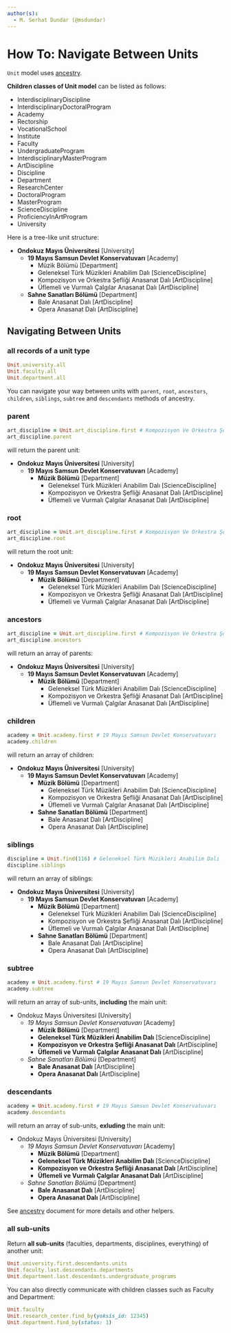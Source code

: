 ```yaml
---
author(s):
  - M. Serhat Dundar (@msdundar)
---
```


How To: Navigate Between Units
==============================

`Unit` model uses [ancestry](https://github.com/stefankroes/ancestry).

**Children classes of Unit model** can be listed as follows:

- InterdisciplinaryDiscipline
- InterdisciplinaryDoctoralProgram
- Academy
- Rectorship
- VocationalSchool
- Institute
- Faculty
- UndergraduateProgram
- InterdisciplinaryMasterProgram
- ArtDiscipline
- Discipline
- Department
- ResearchCenter
- DoctoralProgram
- MasterProgram
- ScienceDiscipline
- ProficiencyInArtProgram
- University

Here is a tree-like unit structure:

- **Ondokuz Mayıs Üniversitesi** [University]
  + **19 Mayıs Samsun Devlet Konservatuvarı** [Academy]
    - Müzik Bölümü [Department]
    - Geleneksel Türk Müzikleri Anabilim Dalı [ScienceDiscipline]
    - Kompozisyon ve Orkestra Şefliği Anasanat Dalı [ArtDiscipline]
    - Üflemeli ve Vurmalı Çalgılar Anasanat Dalı [ArtDiscipline]
  + **Sahne Sanatları Bölümü** [Department]
    - Bale Anasanat Dalı [ArtDiscipline]
    - Opera Anasanat Dalı [ArtDiscipline]

Navigating Between Units
------------------------

### all records of a unit type

```ruby
Unit.university.all
Unit.faculty.all
Unit.department.all
```

You can navigate your way between units with `parent`, `root`, `ancestors`, `children`, `siblings`, `subtree` and
`descendants` methods of ancestry.

### parent

```ruby
art_discipline = Unit.art_discipline.first # Kompozisyon Ve Orkestra Şefliği Anasanat Dalı
art_discipline.parent
```

will return the parent unit:

- **Ondokuz Mayıs Üniversitesi** [University]
  + **19 Mayıs Samsun Devlet Konservatuvarı** [Academy]
    - **Müzik Bölümü** [Department]
      + Geleneksel Türk Müzikleri Anabilim Dalı [ScienceDiscipline]
      + Kompozisyon ve Orkestra Şefliği Anasanat Dalı [ArtDiscipline]
      + Üflemeli ve Vurmalı Çalgılar Anasanat Dalı [ArtDiscipline]

### root

```ruby
art_discipline = Unit.art_discipline.first # Kompozisyon Ve Orkestra Şefliği Anasanat Dalı
art_discipline.root
```

will return the root unit:

- **Ondokuz Mayıs Üniversitesi** [University]
  + **19 Mayıs Samsun Devlet Konservatuvarı** [Academy]
    - **Müzik Bölümü** [Department]
      + Geleneksel Türk Müzikleri Anabilim Dalı [ScienceDiscipline]
      + Kompozisyon ve Orkestra Şefliği Anasanat Dalı [ArtDiscipline]
      + Üflemeli ve Vurmalı Çalgılar Anasanat Dalı [ArtDiscipline]

### ancestors

```ruby
art_discipline = Unit.art_discipline.first # Kompozisyon Ve Orkestra Şefliği Anasanat Dalı
art_discipline.ancestors
```

will return an array of parents:

- **Ondokuz Mayıs Üniversitesi** [University]
  + **19 Mayıs Samsun Devlet Konservatuvarı** [Academy]
    - **Müzik Bölümü** [Department]
      + Geleneksel Türk Müzikleri Anabilim Dalı [ScienceDiscipline]
      + Kompozisyon ve Orkestra Şefliği Anasanat Dalı [ArtDiscipline]
      + Üflemeli ve Vurmalı Çalgılar Anasanat Dalı [ArtDiscipline]

### children

```ruby
academy = Unit.academy.first # 19 Mayıs Samsun Devlet Konservatuvarı
academy.children
```

will return an array of children:

- **Ondokuz Mayıs Üniversitesi** [University]
  + **19 Mayıs Samsun Devlet Konservatuvarı** [Academy]
    - **Müzik Bölümü** [Department]
      + Geleneksel Türk Müzikleri Anabilim Dalı [ScienceDiscipline]
      + Kompozisyon ve Orkestra Şefliği Anasanat Dalı [ArtDiscipline]
      + Üflemeli ve Vurmalı Çalgılar Anasanat Dalı [ArtDiscipline]
    - **Sahne Sanatları Bölümü** [Department]
      + Bale Anasanat Dalı [ArtDiscipline]
      + Opera Anasanat Dalı [ArtDiscipline]

### siblings

```ruby
discipline = Unit.find(116) # Geleneksel Türk Müzikleri Anabilim Dalı
discipline.siblings
```

will return an array of siblings:

- **Ondokuz Mayıs Üniversitesi** [University]
  + **19 Mayıs Samsun Devlet Konservatuvarı** [Academy]
    - **Müzik Bölümü** [Department]
      + Geleneksel Türk Müzikleri Anabilim Dalı [ScienceDiscipline]
      + Kompozisyon ve Orkestra Şefliği Anasanat Dalı [ArtDiscipline]
      + Üflemeli ve Vurmalı Çalgılar Anasanat Dalı [ArtDiscipline]
    - **Sahne Sanatları Bölümü** [Department]
      + Bale Anasanat Dalı [ArtDiscipline]
      + Opera Anasanat Dalı [ArtDiscipline]

### subtree

```ruby
academy = Unit.academy.first # 19 Mayıs Samsun Devlet Konservatuvarı
academy.subtree
```

will return an array of sub-units, **including** the main unit:

- Ondokuz Mayıs Üniversitesi [University]
  + *19 Mayıs Samsun Devlet Konservatuvarı* [Academy]
    - **Müzik Bölümü** [Department]
    - **Geleneksel Türk Müzikleri Anabilim Dalı** [ScienceDiscipline]
    - **Kompozisyon ve Orkestra Şefliği Anasanat Dalı** [ArtDiscipline]
    - **Üflemeli ve Vurmalı Çalgılar Anasanat Dalı** [ArtDiscipline]
  + *Sahne Sanatları Bölümü* [Department]
    - **Bale Anasanat Dalı** [ArtDiscipline]
    - **Opera Anasanat Dalı** [ArtDiscipline]

### descendants

```ruby
academy = Unit.academy.first # 19 Mayıs Samsun Devlet Konservatuvarı
academy.descendants
```

will return an array of sub-units, **exluding** the main unit:

- Ondokuz Mayıs Üniversitesi [University]
  + *19 Mayıs Samsun Devlet Konservatuvarı* [Academy]
    - **Müzik Bölümü** [Department]
    - **Geleneksel Türk Müzikleri Anabilim Dalı** [ScienceDiscipline]
    - **Kompozisyon ve Orkestra Şefliği Anasanat Dalı** [ArtDiscipline]
    - **Üflemeli ve Vurmalı Çalgılar Anasanat Dalı** [ArtDiscipline]
  + *Sahne Sanatları Bölümü* [Department]
    - **Bale Anasanat Dalı** [ArtDiscipline]
    - **Opera Anasanat Dalı** [ArtDiscipline]

See [ancestry](https://github.com/stefankroes/ancestry) document for more details and other helpers.

### all sub-units

Return **all sub-units** (faculties, departments, disciplines, everything) of another unit:

```ruby
Unit.university.first.descendants.units
Unit.faculty.last.descendants.departments
Unit.department.last.descendants.undergraduate_programs
```

You can also directly communicate with children classes such as Faculty and Department:

```ruby
Unit.faculty
Unit.research_center.find_by(yoksis_id: 12345)
Unit.department.find_by(status: 1)
```
